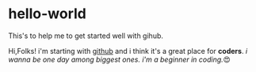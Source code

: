 # hello-world
This's to help me to get started well with gihub.

Hi,Folks!
i'm starting with [github](https://github.com/King-Power3/hello-world/edit/readme-edits/README.md) and i think it's a great place for **coders**.
*i wanna be one day among biggest ones.
i'm a beginner in coding.*😍
